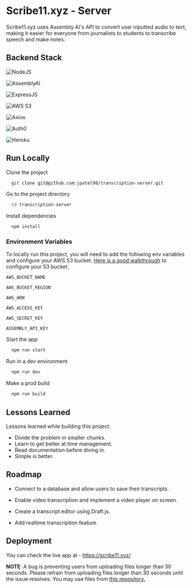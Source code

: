 
# Scribe11.xyz - Server

Scribe11.xyz uses Assembly AI's API to convert user inputted audio to text, making it easier for everyone from journalists to students to transcribe speech and make notes.

## Backend Stack


![NodeJS](https://img.shields.io/badge/Node.js-43853D?style=for-the-badge&logo=node.js&logoColor=white)

![AssemblyAI](https://img.shields.io/badge/AssemblyAI-white?style=for-the-badge)

![ExpressJS](https://img.shields.io/badge/Express.js-404D59?style=for-the-badge)

![AWS S3](https://img.shields.io/badge/Amazon_AWS-232F3E?style=for-the-badge&logo=amazon-aws&logoColor=white)

![Axios](https://img.shields.io/badge/Axios-white?style=for-the-badge)

![Auth0](https://img.shields.io/badge/Auth0-white?style=for-the-badge)

![Heroku](https://img.shields.io/badge/Heroku-430098?style=for-the-badge&logo=heroku&logoColor=white)
## Run Locally

Clone the project

```bash
  git clone git@github.com:jpatel98/transcription-server.git
```

Go to the project directory

```bash
  cd transcription-server
```

Install dependencies

```bash
  npm install
```
### Environment Variables
To locally run this project, you will need to add the following env variables and configure your AWS S3 bucket.
[Here is a good walkthrough](https://javascript.plainenglish.io/file-upload-to-amazon-s3-using-node-js-42757c6a39e9) to configure your S3 bucket.

`AWS_BUCKET_NAME`

`AWS_BUCKET_REGION`

`AWS_ARN`

`AWS_ACCESS_KEY`

`AWS_SECRET_KEY`

`ASSEMBLY_API_KEY`

Start the app

```bash
  npm run start
```

Run in a dev environment

```bash
  npm run dev
```

Make a prod build

```bash
  npm run build
```
## Lessons Learned

Lessons learned while building this project.
- Divide the problem in smaller chunks.
- Learn to get better at time management.
- Read documentation before diving in.
- Simple is better.


## Roadmap

- Connect to a database and allow users to save their transcripts.

- Enable video transcription and implement a video player on screen.

- Create a transcript editor using Draft.js.

- Add realtime transcription feature.



## Deployment
You can check the live app at - https://scribe11.xyz/ 

**NOTE**: A bug is preventing users from uploading files longer than 30 seconds. Please refrain from uploading files longer than 30 seconds until the issue resolves. 
You may use files from [this repository.](https://github.com/jpatel98/scribe11-test-audio)
